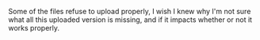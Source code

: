 Some of the files refuse to upload properly, I wish I knew why
I'm not sure what all this uploaded version is missing, and if it impacts whether or not it works properly. 